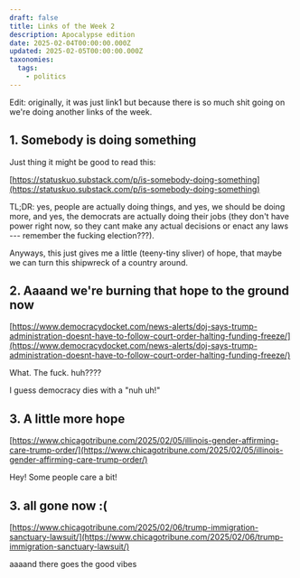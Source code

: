```yaml
---
draft: false
title: Links of the Week 2
description: Apocalypse edition
date: 2025-02-04T00:00:00.000Z
updated: 2025-02-05T00:00:00.000Z
taxonomies:
  tags:
    - politics
---
```


Edit: originally, it was just link1 but because there is so much shit going on we're doing another links of the week.

## 1. Somebody is doing something

Just thing it might be good to read this:

[https://statuskuo.substack.com/p/is-somebody-doing-something](https://statuskuo.substack.com/p/is-somebody-doing-something)

TL;DR: yes, people are actually doing things, and yes, we should be doing more, and yes, the democrats are actually doing their jobs (they don't have power right now, so they cant make any actual decisions or enact any laws --- remember the fucking election???).

Anyways, this just gives me a little (teeny-tiny sliver) of hope, that maybe we can turn this shipwreck of a country around.

## 2. Aaaand we're burning that hope to the ground now

[https://www.democracydocket.com/news-alerts/doj-says-trump-administration-doesnt-have-to-follow-court-order-halting-funding-freeze/](https://www.democracydocket.com/news-alerts/doj-says-trump-administration-doesnt-have-to-follow-court-order-halting-funding-freeze/)

What. The fuck. huh????

I guess democracy dies with a "nuh uh!"

## 3. A little more hope

[https://www.chicagotribune.com/2025/02/05/illinois-gender-affirming-care-trump-order/](https://www.chicagotribune.com/2025/02/05/illinois-gender-affirming-care-trump-order/)

Hey! Some people care a bit!

## 3. all gone now :(

[https://www.chicagotribune.com/2025/02/06/trump-immigration-sanctuary-lawsuit/](https://www.chicagotribune.com/2025/02/06/trump-immigration-sanctuary-lawsuit/)

aaaand there goes the good vibes
